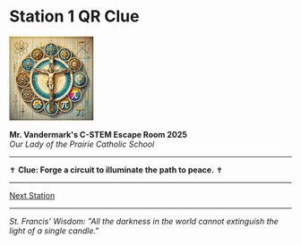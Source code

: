 # Station 1 QR Clue

<img src="https://raw.githubusercontent.com/bonJoeV/C-STEM-Curriculum/refs/heads/main/logo.jpg" width="150" height="150" alt="Our Lady of the Prairie Catholic School Logo">

**Mr. Vandermark's C-STEM Escape Room 2025**  
*Our Lady of the Prairie Catholic School*

---

✝ **Clue: Forge a circuit to illuminate the path to peace.** ✝

---

[Next Station](https://bonjoev.github.io/C-STEM-Curriculum/Resources/CSTEM_Escape_Room/Mission_to_Unlock_the_Cathedral_Code/station3-handout-g24r3f)

---

*St. Francis’ Wisdom: "All the darkness in the world cannot extinguish the light of a single candle."*